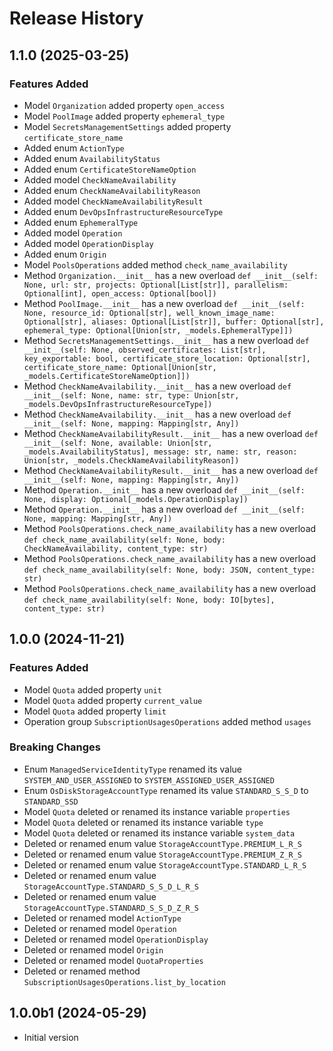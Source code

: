 # Release History

## 1.1.0 (2025-03-25)

### Features Added

  - Model `Organization` added property `open_access`
  - Model `PoolImage` added property `ephemeral_type`
  - Model `SecretsManagementSettings` added property `certificate_store_name`
  - Added enum `ActionType`
  - Added enum `AvailabilityStatus`
  - Added enum `CertificateStoreNameOption`
  - Added model `CheckNameAvailability`
  - Added enum `CheckNameAvailabilityReason`
  - Added model `CheckNameAvailabilityResult`
  - Added enum `DevOpsInfrastructureResourceType`
  - Added enum `EphemeralType`
  - Added model `Operation`
  - Added model `OperationDisplay`
  - Added enum `Origin`
  - Model `PoolsOperations` added method `check_name_availability`
  - Method `Organization.__init__` has a new overload `def __init__(self: None, url: str, projects: Optional[List[str]], parallelism: Optional[int], open_access: Optional[bool])`
  - Method `PoolImage.__init__` has a new overload `def __init__(self: None, resource_id: Optional[str], well_known_image_name: Optional[str], aliases: Optional[List[str]], buffer: Optional[str], ephemeral_type: Optional[Union[str, _models.EphemeralType]])`
  - Method `SecretsManagementSettings.__init__` has a new overload `def __init__(self: None, observed_certificates: List[str], key_exportable: bool, certificate_store_location: Optional[str], certificate_store_name: Optional[Union[str, _models.CertificateStoreNameOption]])`
  - Method `CheckNameAvailability.__init__` has a new overload `def __init__(self: None, name: str, type: Union[str, _models.DevOpsInfrastructureResourceType])`
  - Method `CheckNameAvailability.__init__` has a new overload `def __init__(self: None, mapping: Mapping[str, Any])`
  - Method `CheckNameAvailabilityResult.__init__` has a new overload `def __init__(self: None, available: Union[str, _models.AvailabilityStatus], message: str, name: str, reason: Union[str, _models.CheckNameAvailabilityReason])`
  - Method `CheckNameAvailabilityResult.__init__` has a new overload `def __init__(self: None, mapping: Mapping[str, Any])`
  - Method `Operation.__init__` has a new overload `def __init__(self: None, display: Optional[_models.OperationDisplay])`
  - Method `Operation.__init__` has a new overload `def __init__(self: None, mapping: Mapping[str, Any])`
  - Method `PoolsOperations.check_name_availability` has a new overload `def check_name_availability(self: None, body: CheckNameAvailability, content_type: str)`
  - Method `PoolsOperations.check_name_availability` has a new overload `def check_name_availability(self: None, body: JSON, content_type: str)`
  - Method `PoolsOperations.check_name_availability` has a new overload `def check_name_availability(self: None, body: IO[bytes], content_type: str)`

## 1.0.0 (2024-11-21)

### Features Added

  - Model `Quota` added property `unit`
  - Model `Quota` added property `current_value`
  - Model `Quota` added property `limit`
  - Operation group `SubscriptionUsagesOperations` added method `usages`

### Breaking Changes

  - Enum `ManagedServiceIdentityType` renamed its value `SYSTEM_AND_USER_ASSIGNED` to `SYSTEM_ASSIGNED_USER_ASSIGNED`
  - Enum `OsDiskStorageAccountType` renamed its value `STANDARD_S_S_D` to `STANDARD_SSD`
  - Model `Quota` deleted or renamed its instance variable `properties`
  - Model `Quota` deleted or renamed its instance variable `type`
  - Model `Quota` deleted or renamed its instance variable `system_data`
  - Deleted or renamed enum value `StorageAccountType.PREMIUM_L_R_S`
  - Deleted or renamed enum value `StorageAccountType.PREMIUM_Z_R_S`
  - Deleted or renamed enum value `StorageAccountType.STANDARD_L_R_S`
  - Deleted or renamed enum value `StorageAccountType.STANDARD_S_S_D_L_R_S`
  - Deleted or renamed enum value `StorageAccountType.STANDARD_S_S_D_Z_R_S`
  - Deleted or renamed model `ActionType`
  - Deleted or renamed model `Operation`
  - Deleted or renamed model `OperationDisplay`
  - Deleted or renamed model `Origin`
  - Deleted or renamed model `QuotaProperties`
  - Deleted or renamed method `SubscriptionUsagesOperations.list_by_location`

## 1.0.0b1 (2024-05-29)

- Initial version
